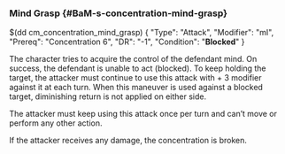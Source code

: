 ### Mind Grasp  {#BaM-s-concentration-mind-grasp}


$(dd cm_concentration_mind_grasp)
{ "Type": "Attack",
	"Modifier": "mI",
	"Prereq": "Concentration 6",
	"DR": "-1",
	"Condition": "__Blocked__"
}

The character tries to acquire the control of the defendant mind. On success,
the defendant is unable to act (blocked). To keep holding the target, the attacker
must continue to use this attack with + 3 modifier against it at each turn. When
this maneuver is used against a blocked target, diminishing return is not
applied on either side.

The attacker must keep using this attack once per turn and can’t move or perform
any other action.

If the attacker receives any damage, the concentration is broken.
